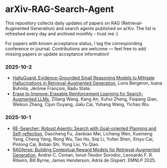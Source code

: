 # arXiv-RAG-Search-Agent
This repository collects daily updates of papers on RAG (Retrieval-Augmented Generation) and search agents published on arXiv. The list is refreshed every day and archived monthly - trust me :)

For papers with known acceptance status, I tag the corresponding conference or journal. Contributions are welcome — feel free to add missing papers or update acceptance information!

### 2025-10-2
- [HalluGuard: Evidence-Grounded Small Reasoning Models to Mitigate Hallucinations in Retrieval-Augmented Generation](https://arxiv.org/abs/2510.00880), Loris Bergeron, Ioana Buhnila, Jérôme François, Radu State.
- [Erase to Improve: Erasable Reinforcement Learning for Search-Augmented LLMs](https://arxiv.org/abs/2510.00861), Ziliang Wang, Kang An, Xuhui Zheng, Faqiang Qian, Weikun Zhang, Cijun Ouyang, Jialu Cai, Yuhang Wang, Yichao Wu.

### 2025-10-1
- [RE-Searcher: Robust Agentic Search with Goal-oriented Planning and Self-reflection](https://arxiv.org/abs/2509.26048), Daocheng Fu, Jianbiao Mei, Licheng Wen, Xuemeng Yang, Cheng Yang, Rong Wu, Tao Hu, Siqi Li, Yufan Shen, Xinyu Cai, Pinlong Cai, Botian Shi, Yong Liu, Yu Qiao.
- [RAGferee: Building Contextual Reward Models for Retrieval-Augmented Generation](https://arxiv.org/abs/2509.26011), Andrei C. Coman, Ionut-Teodor Sorodoc, Leonardo F. R. Ribeiro, Bill Byrne, James Henderson, Adrià de Gispert. EMNLP 2025.

